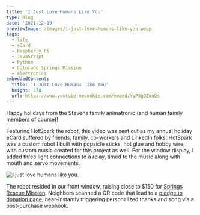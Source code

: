 ```yaml
---
title: 'I Just Love Humans Like You'
type: Blog
date: '2021-12-19'
previewImage: /images/i-just-love-humans-like-you.webp
tags:
  - life
  - eCard
  - Raspberry Pi
  - JavaScript
  - Python
  - Colorado Springs Mission
  - electronics
embeddedContent:
  title: 'I Just Love Humans Like You'
  height: 378
  url: https://www.youtube-nocookie.com/embed/YyP3gJZouQs
---
```

Happy holidays from the Stevens family animatronic (and human family members of course)!

Featuring HotSpark the robot, this video was sent out as my annual holiday eCard suffered by friends, family, co-workers and LinkedIn folks. HotSpark was a custom robot I built with popsicle sticks, hot glue and hobby wire, with custom music created for this project as well. For the window display, I added three light connections to a relay, timed to the music along with mouth and servo movements.

![I just love humans like you.](/images/i-just-love-humans-like-you.webp)

The robot resided in our front window, raising close to $150 for [Springs Rescue Mission](https://www.springsrescuemission.org/). Neighbors scanned a QR code that lead to a [pledge.to donation page](https://www.pledge.to/colosprings), near-instantly triggering personalized thanks and song via a post-purchase webhook.